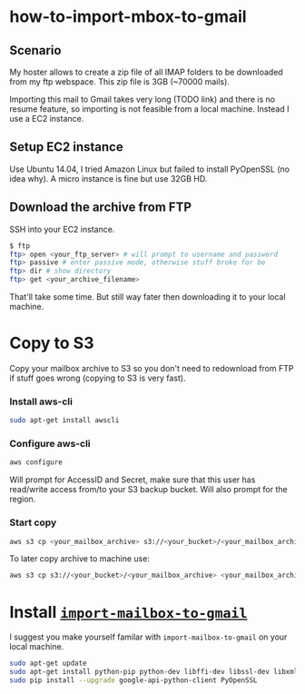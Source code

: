 # how-to-import-mbox-to-gmail

## Scenario

My hoster allows to create a zip file of all IMAP folders to be downloaded from my ftp webspace. This zip file is 3GB (~70000 mails).

Importing this mail to Gmail takes very long (TODO link) and there is no resume feature, so importing is not feasible from a local machine. Instead I use a EC2 instance.

## Setup EC2 instance

Use Ubuntu 14.04, I tried Amazon Linux but failed to install PyOpenSSL (no idea why). A micro instance is fine but use 32GB HD.

## Download the archive from FTP

SSH into your EC2 instance.

```bash
$ ftp
ftp> open <your_ftp_server> # will prompt to username and password
ftp> passive # enter passive mode, otherwise stuff broke for be
ftp> dir # show directory
ftp> get <your_archive_filename>
```

That'll take some time. But still way fater then downloading it to your local machine.

# Copy to S3

Copy your mailbox archive to S3 so you don't need to redownload from FTP if stuff goes wrong (copying to S3 is very fast).

### Install aws-cli

```bash
sudo apt-get install awscli
```

### Configure aws-cli

```bash
aws configure
```

Will prompt for AccessID and Secret, make sure that this user has read/write access from/to your S3 backup bucket. Will also prompt for the region.

### Start copy

```bash
aws s3 cp <your_mailbox_archive> s3://<your_bucket>/<your_mailbox_archive>
```

To later copy archive to machine use:

```bash
aws s3 cp s3://<your_bucket>/<your_mailbox_archive> <your_mailbox_archive> 
```

# Install [`import-mailbox-to-gmail`](https://github.com/google/import-mailbox-to-gmail)

I suggest you make yourself familar with `import-mailbox-to-gmail` on your local machine.

```bash
sudo apt-get update
sudo apt-get install python-pip python-dev libffi-dev libssl-dev libxml2-dev libxslt1-dev libjpeg8-dev zlib1g-dev # otherwise PyOpenSSL install failed
sudo pip install --upgrade google-api-python-client PyOpenSSL
```
